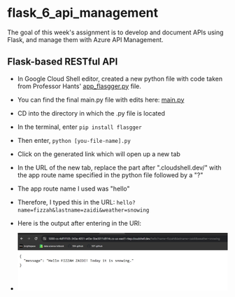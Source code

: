 # flask_6_api_management

The goal of this week's assignment is to develop and document APIs using Flask, and manage them with Azure API Management.

## Flask-based RESTful API
- In Google Cloud Shell editor, created a new python file with code taken from Professor Hants' [app_flasgger.py](https://github.com/hantswilliams/HHA_504_2023/blob/main/WK6/code/flask/app_flasgger.py) file.
- You can find the final main.py file with edits here: [main.py](https://github.com/zf81/flask_6_api_management/blob/main/main.py)
- CD into the directory in which the .py file is located
- In the terminal, enter <code>pip install flasgger</code>
- Then enter, <code>python [you-file-name].py</code>

- Click on the generated link which will open up a new tab 
- In the URL of the new tab, replace the part after ".cloudshell.dev/" with the app route name specified in the python file followed by a "?"
- The app route name I used was "hello"
- Therefore, I typed this in the URL: <code>hello?name=fizzah&lastname=zaidi&weather=snowing</code>
- Here is the output after entering in the URl:
- <img width="500" alt="image" src="https://github.com/zf81/flask_6_api_management/blob/main/screenshots/flaskapp2.png?raw=true">
